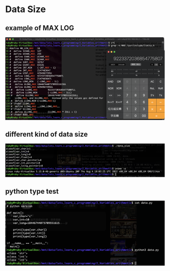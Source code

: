 
# Data Size

## example of MAX LOG
![max long](MAX_LONG.png)

## different kind of data size
![data size](data_size.png)

## python type test
![python type text](python_type.png)
